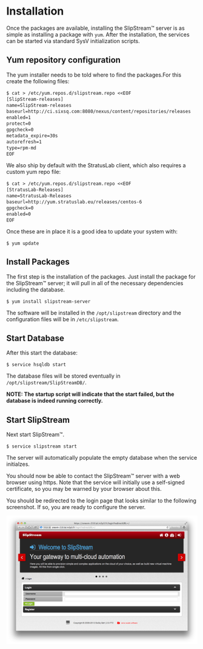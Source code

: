 # Installation

Once the packages are available, installing the SlipStream™ server is
as simple as installing a package with `yum`.  After the installation,
the services can be started via standard SysV initialization scripts.

## Yum repository configuration

The yum installer needs to be told where to find the packages.For this
create the following files:

    $ cat > /etc/yum.repos.d/slipstream.repo <<EOF
    [SlipStream-releases]
    name=SlipStream-releases
    baseurl=http://ci.sixsq.com:8080/nexus/content/repositories/releases
    enabled=1
    protect=0
    gpgcheck=0
    metadata_expire=30s
    autorefresh=1
    type=rpm-md
    EOF

We also ship by default with the StratusLab client, which also requires
a custom yum repo file:

    $ cat > /etc/yum.repos.d/slipstream.repo <<EOF
    [StratusLab-Releases]
    name=StratusLab-Releases
    baseurl=http://yum.stratuslab.eu/releases/centos-6
    gpgcheck=0
    enabled=0
    EOF

Once these are in place it is a good idea to update your system with:

    $ yum update

## Install Packages

The first step is the installation of the packages.  Just install the
package for the SlipStream™ server; it will pull in all of the
necessary dependencies including the database.

    $ yum install slipstream-server

The software will be installed in the `/opt/slipstream` directory and
the configuration files will be in `/etc/slipstream`.

## Start Database

After this start the database:

    $ service hsqldb start

The database files will be stored eventually in
`/opt/slipstream/SlipStreamDB/`.

**NOTE: The startup script will indicate that the start failed, but
the database is indeed running correctly.**

## Start SlipStream

Next start SlipStream™.

    $ service slipstream start

The server will automatically populate the empty database when the
service initialzes. 

You should now be able to contact the SlipStream™ server with a web
browser using https.  Note that the service will initially use a self-signed
certificate, so you may be warned by your browser about this.

You should be redirected to the login page that looks similar to
the following screenshot.  If so, you are ready to configure the
server.

![SlipStream™ Login Page](images/screenshot-login.png)
